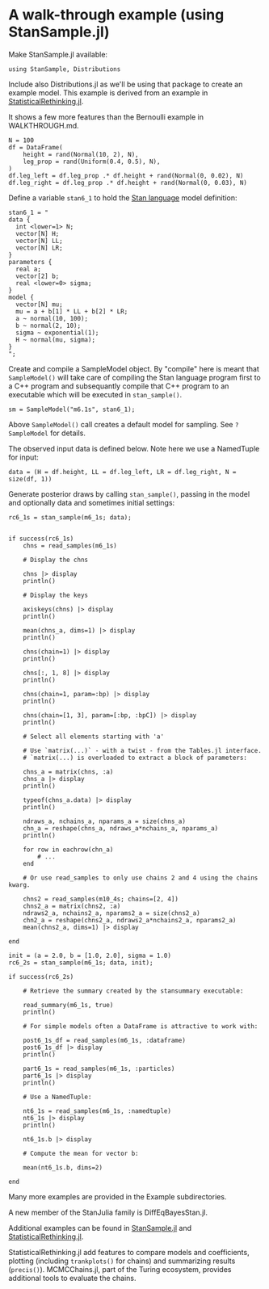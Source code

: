 # A walk-through example (using StanSample.jl)

Make StanSample.jl available:
```
using StanSample, Distributions
```

Include also Distributions.jl as we'll be using that package to create an example model. This example is derived from an example in [StatisticalRethinking.jl](https://xcelab.net/rm/statistical-rethinking/).

It shows a few more features than the Bernoulli example in WALKTHROUGH.md.

```
N = 100
df = DataFrame(
    height = rand(Normal(10, 2), N),
    leg_prop = rand(Uniform(0.4, 0.5), N),
)
df.leg_left = df.leg_prop .* df.height + rand(Normal(0, 0.02), N)
df.leg_right = df.leg_prop .* df.height + rand(Normal(0, 0.03), N)
```

Define a variable `stan6_1` to hold the [Stan language](https://mc-stan.org/docs/2_21/reference-manual/index.html) model definition:

```
stan6_1 = "
data {
  int <lower=1> N;
  vector[N] H;
  vector[N] LL;
  vector[N] LR;
}
parameters {
  real a;
  vector[2] b;
  real <lower=0> sigma;
}
model {
  vector[N] mu;
  mu = a + b[1] * LL + b[2] * LR;
  a ~ normal(10, 100);
  b ~ normal(2, 10);
  sigma ~ exponential(1);
  H ~ normal(mu, sigma);
}
";
```

Create and compile a SampleModel object. By "compile" here is meant that `SampleModel()` will take care of compiling the Stan language program first to a C++ program and subsequantly compile that C++ program to an executable which will be executed in `stan_sample()`.

```
sm = SampleModel("m6.1s", stan6_1);
```

Above `SampleModel()` call creates a default model for sampling. See `?SampleModel` for details.

The observed input data is defined below. Note here we use a NamedTuple for input:

```
data = (H = df.height, LL = df.leg_left, LR = df.leg_right, N = size(df, 1))
```

Generate posterior draws by calling `stan_sample()`, passing in the model and optionally data and sometimes initial settings: 
```
rc6_1s = stan_sample(m6_1s; data);


if success(rc6_1s)
    chns = read_samples(m6_1s)

    # Display the chns

    chns |> display
    println()

    # Display the keys

    axiskeys(chns) |> display
    println()

    mean(chns_a, dims=1) |> display
    println()

    chns(chain=1) |> display
    println()

    chns[:, 1, 8] |> display
    println()

    chns(chain=1, param=:bp) |> display
    println()

    chns(chain=[1, 3], param=[:bp, :bpC]) |> display
    println()

    # Select all elements starting with 'a'

    # Use `matrix(...)` - with a twist - from the Tables.jl interface.
    # `matrix(...) is overloaded to extract a block of parameters:

    chns_a = matrix(chns, :a)
    chns_a |> display
    println()

    typeof(chns_a.data) |> display
    println()

    ndraws_a, nchains_a, nparams_a = size(chns_a)
    chn_a = reshape(chns_a, ndraws_a*nchains_a, nparams_a)
    println()

    for row in eachrow(chn_a)
        # ...
    end

    # Or use read_samples to only use chains 2 and 4 using the chains kwarg.

    chns2 = read_samples(m10_4s; chains=[2, 4])
    chns2_a = matrix(chns2, :a)
    ndraws2_a, nchains2_a, nparams2_a = size(chns2_a)
    chn2_a = reshape(chns2_a, ndraws2_a*nchains2_a, nparams2_a)
    mean(chns2_a, dims=1) |> display

end

init = (a = 2.0, b = [1.0, 2.0], sigma = 1.0)
rc6_2s = stan_sample(m6_1s; data, init);

if success(rc6_2s)

    # Retrieve the summary created by the stansummary executable:

    read_summary(m6_1s, true)
    println()

    # For simple models often a DataFrame is attractive to work with:

    post6_1s_df = read_samples(m6_1s, :dataframe)
    post6_1s_df |> display
    println()

    part6_1s = read_samples(m6_1s, :particles)
    part6_1s |> display
    println()

    # Use a NamedTuple:
    
    nt6_1s = read_samples(m6_1s, :namedtuple)
    nt6_1s |> display
    println()

    nt6_1s.b |> display

    # Compute the mean for vector b:

    mean(nt6_1s.b, dims=2)

end

```

Many more examples are provided in the Example subdirectories.

A new member of the StanJulia family is DiffEqBayesStan.jl.

Additional examples can be found in [StanSample.jl](https://github.com/StanJulia/StanSample.jl) and [StatisticalRethinking.jl](https://github.com/StatisticalRethinkingJulia/StatisticalRethinking.jl).

StatisticalRethinking.jl add features to compare models and coefficients, plotting (including `trankplots()` for chains) and summarizing results (`precis()`). MCMCChains.jl, part of the Turing ecosystem, provides additional tools to evaluate the chains.
